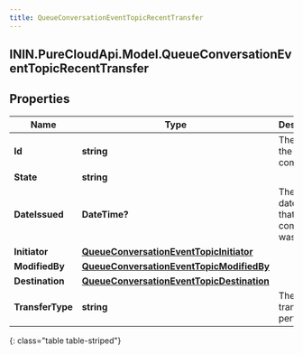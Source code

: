 ```yaml
---
title: QueueConversationEventTopicRecentTransfer
---
```

## ININ.PureCloudApi.Model.QueueConversationEventTopicRecentTransfer

## Properties

|Name | Type | Description | Notes|
|------------ | ------------- | ------------- | -------------|
| **Id** | **string** | The id of the command. | [optional] |
| **State** | **string** |  | [optional] |
| **DateIssued** | **DateTime?** | The date/time that this command was issued. | [optional] |
| **Initiator** | [**QueueConversationEventTopicInitiator**](QueueConversationEventTopicInitiator.html) |  | [optional] |
| **ModifiedBy** | [**QueueConversationEventTopicModifiedBy**](QueueConversationEventTopicModifiedBy.html) |  | [optional] |
| **Destination** | [**QueueConversationEventTopicDestination**](QueueConversationEventTopicDestination.html) |  | [optional] |
| **TransferType** | **string** | The type of transfer to perform. | [optional] |
{: class="table table-striped"}


